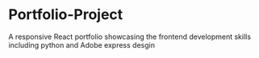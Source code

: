 # Portfolio-Project
A responsive React portfolio showcasing the frontend development skills including python and Adobe express desgin

